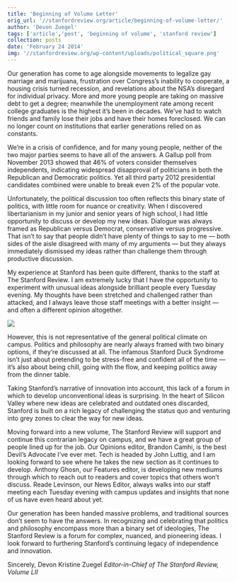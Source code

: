 ```yaml
---
title: 'Beginning of Volume Letter'
orig_url: '//stanfordreview.org/article/beginning-of-volume-letter/'
author: 'Devon Zuegel'
tags: ['article','post', 'beginning of volume', 'stanford review']
collection: posts
date: 'February 24 2014'
img: '//stanfordreview.org/wp-content/uploads/political_square.png'
---
```


Our generation has come to age alongside movements to legalize gay marriage and marijuana, frustration over Congress’s inability to cooperate, a housing crisis turned recession, and revelations about the NSA’s disregard for individual privacy. More and more young people are taking on massive debt to get a degree; meanwhile the unemployment rate among recent college graduates is the highest it’s been in decades. We’ve had to watch friends and family lose their jobs and have their homes foreclosed. We can no longer count on institutions that earlier generations relied on as constants.

We’re in a crisis of confidence, and for many young people, neither of the two major parties seems to have all of the answers. A Gallup poll from November 2013 showed that 46% of voters consider themselves independents, indicating widespread disapproval of politicians in both the Republican and Democratic politics. Yet all third party 2012 presidential candidates combined were unable to break even 2% of the popular vote.

Unfortunately, the political discussion too often reflects this binary state of politics, with little room for nuance or creativity. When I discovered libertarianism in my junior and senior years of high school, I had little opportunity to discuss or develop my new ideas. Dialogue was always framed as Republican versus Democrat, conservative versus progressive. That isn’t to say that people didn’t have plenty of things to say to me — both sides of the aisle disagreed with many of my arguments — but they always immediately dismissed my ideas rather than challenge them through productive discussion.

My experience at Stanford has been quite different, thanks to the staff at The Stanford Review. I am extremely lucky that I have the opportunity to experiment with unusual ideas alongside brilliant people every Tuesday evening. My thoughts have been stretched and challenged rather than attacked, and I always leave those staff meetings with a better insight — and often a different opinion altogether.

![](//stanfordreview.org/wp-content/uploads/political_square.png)

However, this is not representative of the general political climate on campus. Politics and philosophy are nearly always framed with two binary options, if they’re discussed at all. The infamous Stanford Duck Syndrome isn’t just about pretending to be stress-free and confident all of the time — it’s also about being chill, going with the flow, and keeping politics away from the dinner table.

Taking Stanford’s narrative of innovation into account, this lack of a forum in which to develop unconventional ideas is surprising. In the heart of Silicon Valley where new ideas are celebrated and outdated ones discarded, Stanford is built on a rich legacy of challenging the status quo and venturing into grey zones to clear the way for new ideas.

Moving forward into a new volume, The Stanford Review will support and continue this contrarian legacy on campus, and we have a great group of people lined up for the job. Our Opinions editor, Brandon Camhi, is the best Devil’s Advocate I’ve ever met. Tech is headed by John Luttig, and I am looking forward to see where he takes the new section as it continues to develop. Anthony Ghosn, our Features editor, is developing new mediums through which to reach out to readers and cover topics that others won’t discuss. Reade Levinson, our News Editor, always walks into our staff meeting each Tuesday evening with campus updates and insights that none of us have even heard about yet.

Our generation has been handed massive problems, and traditional sources don’t seem to have the answers. In recognizing and celebrating that politics and philosophy encompass more than a binary set of ideologies, The Stanford Review is a forum for complex, nuanced, and pioneering ideas. I look forward to furthering Stanford’s continuing legacy of independence and innovation.


Sincerely,
Devon Kristine Zuegel
*Editor-in-Chief of The Stanford Review, Volume LII*